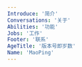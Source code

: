 ```yaml
---
Introduce: '简介'
Conversations: '关于'
Abilities: '功能'
Jobs: '工作'
Footer: '联系'
AgeTitle: '版本号即岁数'
Name: 'MaoPing'
---
```

